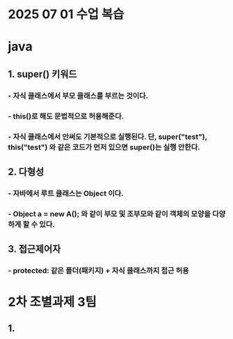 # 2025 07 01 수업 복습
# java
## 1. super() 키워드
### - 자식 클래스에서 부모 클래스를 부르는 것이다.
### - this()로 해도 문법적으로 허용해준다.
### - 자식 클래스에서 안써도 기본적으로 실행된다. 단, super("test"), this("test") 와 같은 코드가 먼저 있으면 super()는 실행 안한다.
## 2. 다형성
### - 자바에서 루트 클래스는 Object 이다.
### - Object a = new A(); 와 같이 부모 및 조부모와 같이 객체의 모양을 다양하게 할 수 있다. 
## 3. 접근제어자
### - protected: 같은 폴더(패키지) + 자식 클래스까지 접근 허용

# 2차 조별과제 3팀
## 1.
